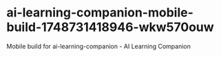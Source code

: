 # ai-learning-companion-mobile-build-1748731418946-wkw570ouw
Mobile build for ai-learning-companion - AI Learning Companion
